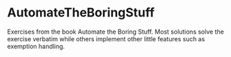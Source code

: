# AutomateTheBoringStuff
Exercises from the book Automate the Boring Stuff. Most solutions solve the exercise verbatim while others implement other little features such as exemption handling.
